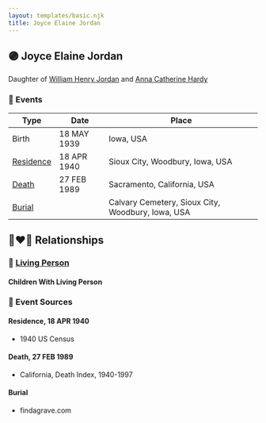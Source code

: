 ```yaml
---
layout: templates/basic.njk
title: Joyce Elaine Jordan
---
```

## 🟣 Joyce Elaine Jordan

Daughter of [William Henry Jordan](/people/3/32091032) and [Anna Catherine Hardy](/people/2/25919759)

### 📆 Events

Type | Date | Place
------ | ------ | ------
Birth | 18 MAY 1939 | Iowa, USA
[Residence](#event-1) | 18 APR 1940 | Sioux City, Woodbury, Iowa, USA
[Death](#event-2) | 27 FEB 1989 | Sacramento, California, USA
[Burial](#event-3) |  | Calvary Cemetery, Sioux City, Woodbury, Iowa, USA

## 👩‍❤️‍👨 Relationships

### 🔵 [Living Person](/people/2/24894772)

#### Children With Living Person
### 📰 Event Sources

#### <a id="event-1"></a> Residence, 18 APR 1940
* 1940 US Census

#### <a id="event-2"></a> Death, 27 FEB 1989
* California, Death Index, 1940-1997

#### <a id="event-3"></a> Burial
* findagrave.com